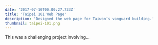 ```yaml
---
date: '2017-07-10T00:00:27.733Z'
title: 'Taipei 101 Web Page'
description: 'Designed the web page for Taiwan’s vanguard building.'
thumbnail: taipei-101.png
---
```

This was a challenging project involving...
